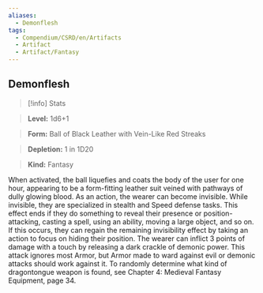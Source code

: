 ```yaml
---
aliases:
  - Demonflesh
tags:
  - Compendium/CSRD/en/Artifacts
  - Artifact
  - Artifact/Fantasy
---
```

  
    
## Demonflesh    
>[!info] Stats    
> **Level:** 1d6+1    
> **Form:** Ball of Black Leather with Vein-Like Red Streaks    
> **Depletion:** 1 in 1D20    
> **Kind:** Fantasy  
    
When activated, the ball liquefies and coats the body of the user for one hour, appearing to be a form-fitting leather suit veined with pathways of dully glowing blood. As an action, the wearer can become invisible. While invisible, they are specialized in stealth and Speed defense tasks. This effect ends if they do something to reveal their presence or position-attacking, casting a spell, using an ability, moving a large object, and so on. If this occurs, they can regain the remaining invisibility effect by taking an action to focus on hiding their position. The wearer can inflict 3 points of damage with a touch by releasing a dark crackle of demonic power. This attack ignores most Armor, but Armor made to ward against evil or demonic attacks should work against it. To randomly determine what kind of dragontongue weapon is found, see Chapter 4: Medieval Fantasy Equipment, page 34.